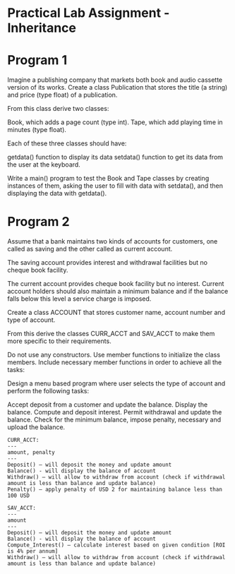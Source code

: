 # Practical Lab Assignment - Inheritance

# Program 1

Imagine a publishing company that markets both book and audio cassette version of its works. Create a class Publication that stores the title (a string) and price (type float) of a publication.

From this class derive two classes:

Book, which adds a page count (type int).
Tape, which add playing time in minutes (type float).

Each of these three classes should have:

getdata() function to display its data
setdata() function to get its data from the user at the keyboard.

Write a main() program to test the Book and Tape classes by creating instances of them, asking the user to fill with data with setdata(), and then displaying the data with getdata().

# Program 2

Assume that a bank maintains two kinds of accounts for customers, one called as saving and the other called as current account.

The saving account provides interest and withdrawal facilities but no cheque book facility.

The current account provides cheque book facility but no interest. Current account holders should also maintain a minimum balance and if the balance falls below this level a service charge is imposed.

Create a class ACCOUNT that stores customer name, account number and type of account.

From this derive the classes CURR_ACCT and SAV_ACCT to make them more specific to their requirements.

Do not use any constructors. Use member functions to initialize the class members. Include necessary member functions in order to achieve all the tasks:

Design a menu based program where user selects the type of account and perform the following tasks:

Accept deposit from a customer and update the balance.
Display the balance.
Compute and deposit interest.
Permit withdrawal and update the balance.
Check for the minimum balance, impose penalty, necessary and upload the balance.

```
CURR_ACCT:
---
amount, penalty
---
Deposit() – will deposit the money and update amount
Balance() - will display the balance of account
Withdraw() – will allow to withdraw from account (check if withdrawal amount is less than balance and update balance)
Penalty() – apply penalty of USD 2 for maintaining balance less than 100 USD
```

```
SAV_ACCT:
---
amount
---
Deposit() – will deposit the money and update amount
Balance() - will display the balance of account
Compute_Interest() – calculate interest based on given condition [ROI is 4% per annum]
Withdraw() – will allow to withdraw from account (check if withdrawal amount is less than balance and update balance)
```
